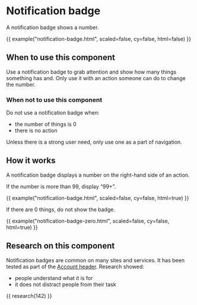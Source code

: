 # Notification badge

A notification badge shows a number.

{{ example("notification-badge.html", scaled=false, cy=false, html=false) }}

## When to use this component

Use a notification badge to grab attention and show how many things something has and. Only use it with an action someone can do to change the number.

### When not to use this component

Do not use a notification badge when:

- the number of things is 0
- there is no action

Unless there is a strong user need, only use one as a part of navigation.

## How it works

A notification badge displays a number on the right-hand side of an action.

If the number is more than 99, display “99+”.

{{ example("notification-badge.html", scaled=false, cy=false, html=true) }}

If there are 0 things, do not show the badge.

{{ example("notification-badge-zero.html", scaled=false, cy=false, html=true) }}

## Research on this component

Notification badges are common on many sites and services. It has been tested as part of the [Account header](components/account-header/index.html). Research showed:

- people understand what it is for
- it does not distract people from their task

{{ research(142) }}